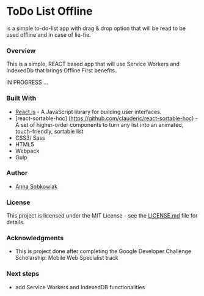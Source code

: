 # ToDo List Offline
is a simple to-do-list app with drag & drop option that will be read to be used offline and in case of lie-fie.

### Overview
This is a simple, REACT based app that will use Service Workers and IndexedDb that brings Offline First benefits.

IN PROGRESS ...

### Built With
* [React.js](https://reactjs.org/) -  A JavaScript library for building user interfaces.
* [react-sortable-hoc] (https://github.com/clauderic/react-sortable-hoc) - A set of higher-order components to turn any list into an animated, touch-friendly, sortable list
* CSS3/ Sass
* HTML5
* Webpack
* Gulp

### Author
* [Anna Sobkowiak](https://github.com/anielkapa)

### License
This project is licensed under the MIT License - see the [LICENSE.md](LICENSE.md) file for details.

### Acknowledgments
* This is project done after completing the Google Developer Challenge Scholarship: Mobile Web Specialist track

### Next steps
* add Service Workers and IndexedDB functionalities
